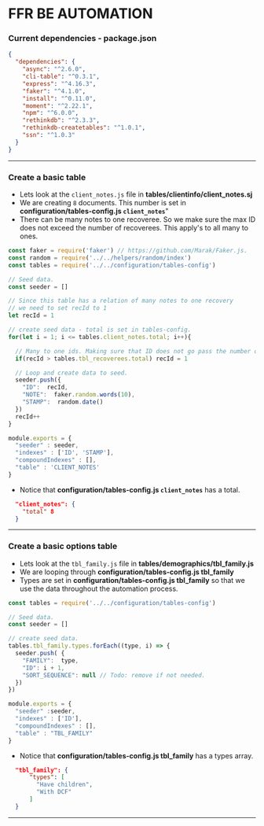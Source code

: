 # FFR BE AUTOMATION

### Current dependencies - package.json
```json
{
  "dependencies": {
    "async": "^2.6.0",
    "cli-table": "^0.3.1",
    "express": "^4.16.3",
    "faker": "^4.1.0",
    "install": "^0.11.0",
    "moment": "^2.22.1",
    "npm": "^6.0.0",
    "rethinkdb": "^2.3.3",
    "rethinkdb-createtables": "^1.0.1",
    "ssn": "^1.0.3"
  }
}
```

---



### Create a basic table

- Lets look at the `client_notes.js` file in **tables/clientinfo/client_notes.sj**
- We are creating `8` documents. This number is set in **configuration/tables-config.js `client_notes`**"
- There can be many notes to one recoveree. So we make sure the max ID does not exceed the number of recoverees. This apply's to all many to ones.

```javascript
const faker = require('faker') // https://github.com/Marak/Faker.js.
const random = require('../../helpers/random/index')
const tables = require('../../configuration/tables-config') 

// Seed data.
const seeder = []

// Since this table has a relation of many notes to one recovery
// we need to set recId to 1
let recId = 1

// create seed data - total is set in tables-config.
for(let i = 1; i <= tables.client_notes.total; i++){

  // Many to one ids. Making sure that ID does not go pass the number of recoverees.
  if(recId > tables.tbl_recoverees.total) recId = 1

  // Loop and create data to seed.
  seeder.push({
    "ID":  recId,
    "NOTE":  faker.random.words(10),
    "STAMP":  random.date()
  })
  recId++
}

module.exports = {
  "seeder" : seeder,
  "indexes" : ['ID', 'STAMP'],
  "compoundIndexes" : [],
  "table" : 'CLIENT_NOTES'
}

```

- Notice that **configuration/tables-config.js `client_notes`** has a total.

```json 
  "client_notes": {
    "total" 8
  }
```

---


### Create a basic options table

- Lets look at the `tbl_family.js` file in **tables/demographics/tbl_family.js**
- We are looping through **configuration/tables-config.js tbl_family**
- Types are set in **configuration/tables-config.js tbl_family** so that we use the data throughout the automation process.

```javascript
const tables = require('../../configuration/tables-config')

// Seed data.
const seeder = []

// create seed data.
tables.tbl_family.types.forEach((type, i) => {
  seeder.push( {
    "FAMILY":  type,
    "ID": i + 1,
    "SORT_SEQUENCE": null // Todo: remove if not needed.
  })
})

module.exports = {
  "seeder" :seeder,
  "indexes" : ['ID'],
  "compoundIndexes" : [],
  "table" : "TBL_FAMILY"
}

```

- Notice that  **configuration/tables-config.js tbl_family** has a types array.

```json 
  "tbl_family": {
      "types": [
        "Have children",
        "With DCF"
      ]
  }
```

---
